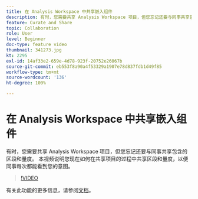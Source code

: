 ```yaml
---
title: 在 Analysis Workspace 中共享嵌入组件
description: 有时，您需要共享 Analysis Workspace 项目，但您忘记还要与同事共享包含的区段和量度。 本视频说明您现在如何在共享项目的过程中共享区段和量度，以便同事每次都能看到您的意图。
feature: Curate and Share
topic: Collaboration
role: User
level: Beginner
doc-type: feature video
thumbnail: 341273.jpg
kt: 2295
exl-id: 14af33e2-659e-4d78-923f-20752e26067b
source-git-commit: eb553f8a90a4f53329a1907e78d837fdb1d49f85
workflow-type: tm+mt
source-wordcount: '136'
ht-degree: 100%

---
```


# 在 Analysis Workspace 中共享嵌入组件

有时，您需要共享 Analysis Workspace 项目，但您忘记还要与同事共享包含的区段和量度。 本视频说明您现在如何在共享项目的过程中共享区段和量度，以便同事每次都能看到您的意图。

>[!VIDEO](https://video.tv.adobe.com/v/341273/?quality=12&learn=on)

有关此功能的更多信息，请参阅[文档](https://experienceleague.adobe.com/docs/analytics/analyze/analysis-workspace/curate-share/curate.html?lang=zh-Hans)。
